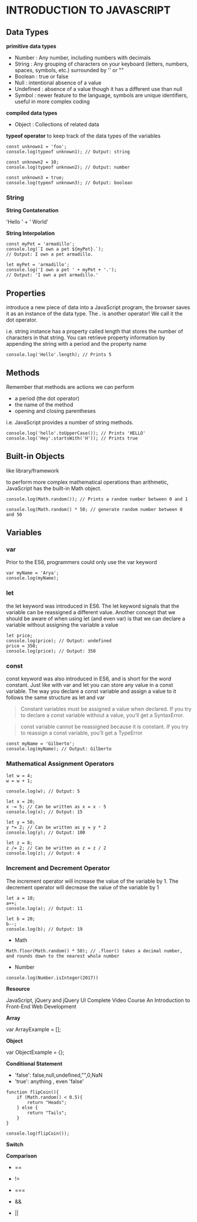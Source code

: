 # INTRODUCTION TO JAVASCRIPT

## Data Types

**primitive data types**
* Number : Any number, including numbers with decimals
* String : Any grouping of characters on your keyboard (letters, numbers, spaces, symbols, etc.) surrounded by '' or ""
* Boolean : true or false
* Null :  intentional absence of a value
* Undefined : absence of a value though it has a different use than null
* Symbol : newer feature to the language, symbols are unique identifiers, useful in more complex coding

**compiled data types**
* Object : Collections of related data

**typeof operator**
 to keep track of the data types of the variables
 ```
 const unknown1 = 'foo';
console.log(typeof unknown1); // Output: string

const unknown2 = 10;
console.log(typeof unknown2); // Output: number

const unknown3 = true; 
console.log(typeof unknown3); // Output: boolean
 ```
 
 

### String

**String Contatenation**

'Hello ' + ' World'

**String Interpolation**
```
const myPet = 'armadillo';
console.log(`I own a pet ${myPet}.`);
// Output: I own a pet armadillo.
```


```
let myPet = 'armadillo';
console.log('I own a pet ' + myPet + '.'); 
// Output: 'I own a pet armadillo.'
```

## Properties
 introduce a new piece of data into a JavaScript program, the browser saves it as an instance of the data type. 
 The . is another operator! We call it the dot operator.
 
 
 i.e.
string instance has a property called length that stores the number of characters in that string. You can retrieve property information by appending the string with a period and the property name

```
console.log('Hello'.length); // Prints 5
```
 
 
## Methods
Remember that methods are actions we can perform
*   a period (the dot operator)
*   the name of the method
*   opening and closing parentheses


i.e.
JavaScript provides a number of string methods.

```
console.log('hello'.toUpperCase()); // Prints 'HELLO'
console.log('Hey'.startsWith('H')); // Prints true
```

## Built-in Objects
like library/framework

to perform more complex mathematical operations than arithmetic, JavaScript has the built-in Math object.

```
console.log(Math.random()); // Prints a random number between 0 and 1

console.log(Math.random() * 50; // generate random number between 0 and 50
```

## Variables

### var
Prior to the ES6, programmers could only use the var keyword
```
var myName = 'Arya';
console.log(myName);
```
### let
the let keyword was introduced in ES6. The let keyword signals that the variable can be reassigned a different value. 
Another concept that we should be aware of when using let (and even var) is that we can declare a variable without assigning the variable a value
```
let price;
console.log(price); // Output: undefined
price = 350;
console.log(price); // Output: 350
```

### const 

const keyword was also introduced in ES6, and is short for the word constant. Just like with var and let you can store any value in a const variable. The way you declare a const variable and assign a value to it follows the same structure as let and var

> Constant variables must be assigned a value when declared. If you try to declare a const variable without a value, you’ll get a SyntaxError.

> const variable cannot be reassigned because it is constant. If you try to reassign a const variable, you’ll get a TypeError

```
const myName = 'Gilberto';
console.log(myName); // Output: Gilberto
```

### Mathematical Assignment Operators

```
let w = 4;
w = w + 1;

console.log(w); // Output: 5

let x = 20;
x -= 5; // Can be written as x = x - 5
console.log(x); // Output: 15

let y = 50;
y *= 2; // Can be written as y = y * 2
console.log(y); // Output: 100

let z = 8;
z /= 2; // Can be written as z = z / 2
console.log(z); // Output: 4
```

###  Increment and Decrement Operator
The increment operator will increase the value of the variable by 1. The decrement operator will decrease the value of the variable by 1

```
let a = 10;
a++;
console.log(a); // Output: 11

let b = 20;
b--;
console.log(b); // Output: 19
```


* Math

```
Math.floor(Math.random() * 50); // .floor() takes a decimal number, and rounds down to the nearest whole number
```

* Number
```
console.log(Number.isInteger(2017))
```



**Resource**

JavaScript, jQuery and jQuery UI Complete Video Course An Introduction to Front-End Web Development

**Array**

var ArrayExample = [];

**Object**

var ObjectExample = {};



**Conditional Statement**

* 'false': false,null,undefined,"",0,NaN
* 'true': anything , even 'false'

```
function flipCoin(){
    if (Math.random() < 0.5){
        return "Heads";
    } else {
        return "Tails";
    }
}

console.log(flipCoin());
```

**Switch**





**Comparison**

* == 

* !=

* === 

* &&

* ||

